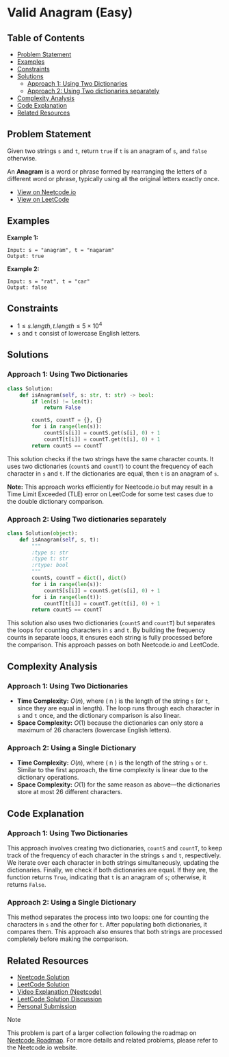 # Valid Anagram (Easy)

## Table of Contents

- [Problem Statement](#problem-statement)
- [Examples](#examples)
- [Constraints](#constraints)
- [Solutions](#solutions)
  - [Approach 1: Using Two Dictionaries](#approach-1-using-two-dictionaries)
  - [Approach 2: Using Two dictionaries separately](#approach-2-using-two-dictionaries-separately)
- [Complexity Analysis](#complexity-analysis)
- [Code Explanation](#code-explanation)
- [Related Resources](#related-resources)

## Problem Statement

Given two strings `s` and `t`, return `true` if `t` is an anagram of `s`, and `false` otherwise.

An **Anagram** is a word or phrase formed by rearranging the letters of a different word or phrase, typically using all the original letters exactly once.

- [View on Neetcode.io](https://neetcode.io/problems/is-anagram)
- [View on LeetCode](https://leetcode.com/problems/valid-anagram/description/)

## Examples

**Example 1:**

```
Input: s = "anagram", t = "nagaram"
Output: true
```

**Example 2:**

```
Input: s = "rat", t = "car"
Output: false
```

## Constraints

- $1 \leq s.length, t.length \leq 5 \times 10^4$
- `s` and `t` consist of lowercase English letters.

## Solutions

### Approach 1: Using Two Dictionaries

```python
class Solution:
    def isAnagram(self, s: str, t: str) -> bool:
        if len(s) != len(t):
            return False

        countS, countT = {}, {}
        for i in range(len(s)):
            countS[s[i]] = countS.get(s[i], 0) + 1
            countT[t[i]] = countT.get(t[i], 0) + 1
        return countS == countT
```

This solution checks if the two strings have the same character counts. It uses two dictionaries (`countS` and `countT`) to count the frequency of each character in `s` and `t`. If the dictionaries are equal, then `t` is an anagram of `s`.

**Note:** This approach works efficiently for Neetcode.io but may result in a Time Limit Exceeded (TLE) error on LeetCode for some test cases due to the double dictionary comparison.

### Approach 2: Using Two dictionaries separately

```python
class Solution(object):
    def isAnagram(self, s, t):
        """
        :type s: str
        :type t: str
        :rtype: bool
        """
        countS, countT = dict(), dict()
        for i in range(len(s)):
            countS[s[i]] = countS.get(s[i], 0) + 1
        for i in range(len(t)):
            countT[t[i]] = countT.get(t[i], 0) + 1
        return countS == countT
```

This solution also uses two dictionaries (`countS` and `countT`) but separates the loops for counting characters in `s` and `t`. By building the frequency counts in separate loops, it ensures each string is fully processed before the comparison. This approach passes on both Neetcode.io and LeetCode.

## Complexity Analysis

### Approach 1: Using Two Dictionaries

- **Time Complexity:** $O(n)$, where \( n \) is the length of the string `s` (or `t`, since they are equal in length). The loop runs through each character in `s` and `t` once, and the dictionary comparison is also linear.
- **Space Complexity:** $O(1)$ because the dictionaries can only store a maximum of 26 characters (lowercase English letters).

### Approach 2: Using a Single Dictionary

- **Time Complexity:** $O(n)$, where \( n \) is the length of the string `s` or `t`. Similar to the first approach, the time complexity is linear due to the dictionary operations.
- **Space Complexity:** $O(1)$ for the same reason as above—the dictionaries store at most 26 different characters.

## Code Explanation

### Approach 1: Using Two Dictionaries

This approach involves creating two dictionaries, `countS` and `countT`, to keep track of the frequency of each character in the strings `s` and `t`, respectively. We iterate over each character in both strings simultaneously, updating the dictionaries. Finally, we check if both dictionaries are equal. If they are, the function returns `True`, indicating that `t` is an anagram of `s`; otherwise, it returns `False`.

### Approach 2: Using a Single Dictionary

This method separates the process into two loops: one for counting the characters in `s` and the other for `t`. After populating both dictionaries, it compares them. This approach also ensures that both strings are processed completely before making the comparison.

## Related Resources

- [Neetcode Solution](https://github.com/neetcode-gh/leetcode/blob/main/python/0242-valid-anagram.py)
- [LeetCode Solution](https://leetcode.com/problems/contains-duplicate/submissions/1367496277)
- [Video Explanation (Neetcode)](https://youtu.be/9UtInBqnCgA?si=ZNIBKu_UKmbwXL-v)
- [LeetCode Solution Discussion](https://leetcode.com/problems/valid-anagram/solutions/5699383/solution)
- [Personal Submission](https://leetcode.com/submissions/detail/1370348068/)

> [!NOTE]
> This problem is part of a larger collection following the roadmap on [Neetcode Roadmap](https://neetcode.io/roadmap). For more details and related problems, please refer to the Neetcode.io website.

